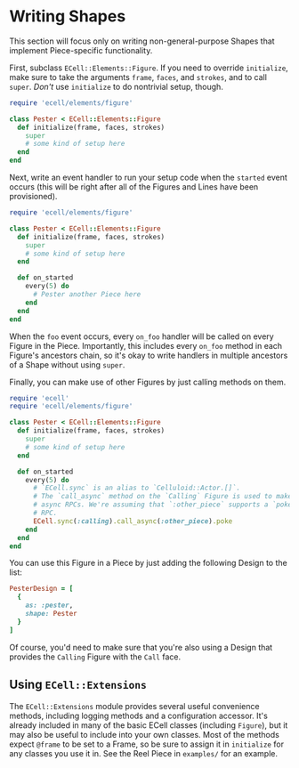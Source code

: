# Writing Shapes

This section will focus only on writing non-general-purpose Shapes that
implement Piece-specific functionality.

First, subclass `ECell::Elements::Figure`. If you need to override
`initialize`, make sure to take the arguments `frame`, `faces`, and `strokes`,
and to call `super`. *Don't* use `initialize` to do nontrivial setup, though.

```ruby
require 'ecell/elements/figure'

class Pester < ECell::Elements::Figure
  def initialize(frame, faces, strokes)
    super
    # some kind of setup here
  end
end
```

Next, write an event handler to run your setup code when the `started` event
occurs (this will be right after all of the Figures and Lines have been
provisioned).

```ruby
require 'ecell/elements/figure'

class Pester < ECell::Elements::Figure
  def initialize(frame, faces, strokes)
    super
    # some kind of setup here
  end

  def on_started
    every(5) do
      # Pester another Piece here
    end
  end
end
```

When the `foo` event occurs, every `on_foo` handler will be called on every
Figure in the Piece. Importantly, this includes every `on_foo` method in each
Figure's ancestors chain, so it's okay to write handlers in multiple ancestors
of a Shape without using `super`.

Finally, you can make use of other Figures by just calling methods on them.

```ruby
require 'ecell'
require 'ecell/elements/figure'

class Pester < ECell::Elements::Figure
  def initialize(frame, faces, strokes)
    super
    # some kind of setup here
  end

  def on_started
    every(5) do
      # `ECell.sync` is an alias to `Celluloid::Actor.[]`.
      # The `call_async` method on the `Calling` Figure is used to make
      # async RPCs. We're assuming that `:other_piece` supports a `poke`
      # RPC.
      ECell.sync(:calling).call_async(:other_piece).poke
    end
  end
end
```

You can use this Figure in a Piece by just adding the following Design to the
list:

```ruby
PesterDesign = [
  {
    as: :pester,
    shape: Pester
  }
]
```

Of course, you'd need to make sure that you're also using a Design that
provides the `Calling` Figure with the `Call` face.

## Using `ECell::Extensions`

The `ECell::Extensions` module provides several useful convenience methods,
including logging methods and a configuration accessor. It's already included
in many of the basic ECell classes (including `Figure`), but it may also be
useful to include into your own classes. Most of the methods expect `@frame` to
be set to a Frame, so be sure to assign it in `initialize` for any classes you
use it in. See the Reel Piece in `examples/` for an example.

